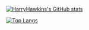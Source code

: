 [![HarryHawkins's GitHub stats](https://github-readme-stats.vercel.app/api?username=HarryHawkins&theme=tokyonight)](https://github.com/anuraghazra/github-readme-stats)

[![Top Langs](https://github-readme-stats.vercel.app/api/top-langs/?username=HarryHawkins&theme=tokyonight)](https://github.com/anuraghazra/github-readme-stats)
